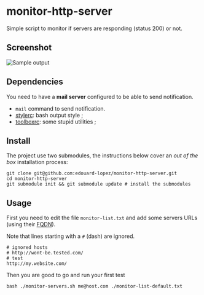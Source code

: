 monitor-http-server
===================

Simple script to monitor if servers are responding (status 200) or not.

## Screenshot
 ![Sample output](https://raw.github.com/edouard-lopez/monitor-http-server/master/http-monitor-server-screenshot.png)

## Dependencies

You need to have a **mail server** configured to be able to send notification.

* `mail` command to send notification.
* [stylerc](https://github.com/edouard-lopez/stylerc): bash output style ;
* [toolboxrc](https://github.com/edouard-lopez/toolboxrc): some stupid utilities ;

## Install

The project use two submodules, the instructions below cover an *out of the box* installation process:

```
git clone git@github.com:edouard-lopez/monitor-http-server.git
cd monitor-http-server
git submodule init && git submodule update # install the submodules
```

## Usage

First you need to edit the file `monitor-list.txt` and add some servers URLs (using their [FQDN](https://en.wikipedia.org/wiki/Fully_qualified_domain_name)).

Note that lines starting with a `#` (dash) are ignored.

	# ignored hosts
	# http://wont-be.tested.com/
	# test
	http://my.website.com/

Then you are good to go and run your first test

	bash ./monitor-servers.sh me@host.com ./monitor-list-default.txt
